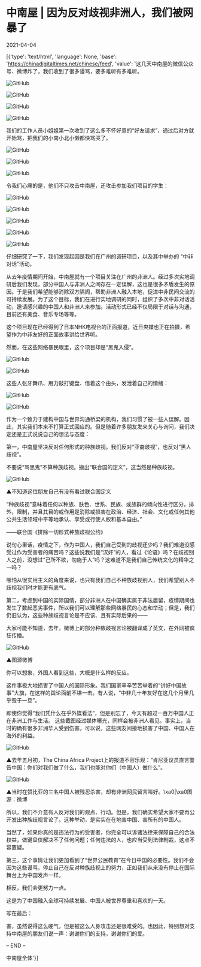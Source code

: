 # 中南屋 | 因为反对歧视非洲人，我们被网暴了

2021-04-04

[{'type': 'text/html', 'language': None, 'base': 'https://chinadigitaltimes.net/chinese/feed', 'value': '这几天中南屋的微信公众号、微博炸了，我们收到了很多谩骂，要多难听有多难听。

![GitHub](https://chinadigitaltimes.net/chinese/files/2021/04/post-664442-6069e92b89d2d.png)

![GitHub](https://chinadigitaltimes.net/chinese/files/2021/04/post-664442-6069e92db4362.png)

![GitHub](https://chinadigitaltimes.net/chinese/files/2021/04/post-664442-6069e92f929a2.png)

![GitHub](https://chinadigitaltimes.net/chinese/files/2021/04/post-664442-6069e931c40db.png)

我们的工作人员小姐姐第一次收到了这么多不怀好意的“好友请求”，通过后对方就开始骂，把我们的小南小北小懒都快骂哭了。

![GitHub](https://chinadigitaltimes.net/chinese/files/2021/04/post-664442-6069e933a0316.)

![GitHub](https://chinadigitaltimes.net/chinese/files/2021/04/post-664442-6069e935d888b.)

![GitHub](https://chinadigitaltimes.net/chinese/files/2021/04/post-664442-6069e937694c2.)

令我们心痛的是，他们不只攻击中南屋，还攻击参加我们项目的学生：

![GitHub](https://chinadigitaltimes.net/chinese/files/2021/04/post-664442-6069e938ed2ab.)

![GitHub](https://chinadigitaltimes.net/chinese/files/2021/04/post-664442-6069e93a7c72e.)

![GitHub](https://chinadigitaltimes.net/chinese/files/2021/04/post-664442-6069e93c0caba.)

![GitHub](https://chinadigitaltimes.net/chinese/files/2021/04/post-664442-6069e93d90649.)

![GitHub](https://chinadigitaltimes.net/chinese/files/2021/04/post-664442-6069e93f51f46.)

仔细研究了一下，我们发现起因是我们在广州的调研项目，以及其中举办的 “中非对话”活动。

从去年疫情期间开始，中南屋就有一个项目关注在广州的非洲人。经过多次实地调研后我们发现，部分中国人与非洲人之间存在一定误解，这也是很多矛盾发生的原因。于是我们希望能够消除双方隔阂，帮助非洲人融入本地，促进中非民间交流的可持续发展。为了这个目标，我们在进行实地调研的同时，组织了多次中非对话活动，邀请感兴趣的中国人和非洲人来参加。活动形式已经不仅局限于对话与沟通，目前还有美食、音乐专场等等。

这个项目现在已经得到了日本NHK电视台的正面报道，近日央媒也正在拍摄，希望作为中非友好的正面故事讲给世界听。

然而，在这些网络暴民眼里，这个项目却是“黑鬼入侵”。

![GitHub](https://chinadigitaltimes.net/chinese/files/2021/04/post-664442-6069e94374d3e.png)

![GitHub](https://chinadigitaltimes.net/chinese/files/2021/04/post-664442-6069e94722904.png)

这些人张牙舞爪、用力敲打键盘、借着这个由头，发泄着自己的情绪：

![GitHub](https://chinadigitaltimes.net/chinese/files/2021/04/post-664442-6069e94a5a11c.png)

![GitHub](https://chinadigitaltimes.net/chinese/files/2021/04/post-664442-6069e94d3cfd7.png)

作为一个致力于建构中国与世界沟通桥梁的机构，我们习惯了被一些人误解。因此，其实我们本来不打算正式回应的。但是随着许多朋友发来关心与询问，我们决定还是正式说说自己的想法与态度：

第一，中南屋坚决反对任何形式的种族歧视。我们反对“亚裔歧视”，也反对“黑人歧视”。

不要说“骂黑鬼”不算种族歧视。搬出“联合国的定义”，这当然是种族歧视。

![GitHub](https://chinadigitaltimes.net/chinese/files/2021/04/post-664442-6069e94f6b4b4.png)

▲不知道这位朋友自己有没有看过联合国定义



“种族歧视”意味着任何以种族、肤色、世系、民族、或族群的倾向性进行区分，排外，限制，并且其目的或作用是消除或损害在政治、经济、社会、文化或任何其他公共生活领域中平等地承认、享受或行使人权和基本自由。”

——联合国《排除一切形式种族歧视公约》



说句心里话，疫情之下，作为中国人，我们自己受到的歧视还少吗？我们难道没感受过作为受害者的痛苦吗？这些说我们是“汉奸”的人，看过《论语》吗？在歧视别人之前，没想过“己所不欲，勿施于人”吗？这难道不是我们自己传统文化的精华之一吗？

哪怕从很实用主义的角度来说，也只有我们自己不种族歧视别人，我们希望别人不歧视我们时才能更有底气。

第二，考虑到中国的实际国情，部分非洲人在中国确实属于非法居留，疫情期间也发生了数起恶劣事件，所以我们可以理解那些网络暴民的心态和举动；但是，我们仍旧认为，这些种族歧视言论是不应该、且有实际后果的——

大家可能不知道，去年，微博上的部分种族歧视言论被翻译成了英文，在外网被疯狂传播。

![GitHub](https://chinadigitaltimes.net/chinese/files/2021/04/post-664442-6069e9530a48f.png)

▲图源微博

你可以想象，外国人看到这些，大概是什么样的反应。

这件事极大地损害了中国人的国际形象。我们国家辛辛苦苦举着的“讲好中国故事”大旗，在这样的舆论面前不堪一击。有人说，“中非几十年友好在这几个月里几乎毁于一旦”。

即使你觉得“我们凭什么在乎外媒看法”，但是别忘了，今天有超过一百万中国人正在非洲工作与生活。 这些截图经过媒体曝光，同样会被非洲人看见。事实上，当时的确有很多非洲华人受到伤害。可以说，这些网友间接地损害了中国、中国人在海外的利益。

![GitHub](https://chinadigitaltimes.net/chinese/files/2021/04/post-664442-6069e95571a39.)

▲去年五月初，The China Africa Project上的报道不容乐观：“肯尼亚议员直言警告中国：你们对我们做了什么，我们也能对你们（中国人）做什么”。

![GitHub](https://chinadigitaltimes.net/chinese/files/2021/04/post-664442-6069e957d6582.)

▲当时在赞比亚的三名中国人被残忍杀害，却有非洲网民留言叫好。\xa0|\xa0图源：微博

所以，我们不介意有人反对我们的观点、行动。但是，我们确实希望大家不要再公开发出种族歧视言论了。这种举动，是实实在在地害中国、害所有的中国人。

当然了，如果你真的是违法行为的受害者，你完全可以诉诸法律来保障自己的合法权益，做键盘侠解决不了任何问题；任何违法的人，也应当受到法律制裁，这点不容置疑。

第三，这个事情让我们更加看到了“世界公民教育”在今日中国的必要性。我们不会因为这些谩骂，停止自己在反对种族歧视上的努力，正如我们从来没有停止在国际舞台上为中国发声一样。

相反，我们会更努力一点。

这是为了中国融入全球可持续发展、中国人被世界尊重和喜欢的一天。

写在最后：

害，虽然说得这么硬气，但是被这么人身攻击还是很难受的。也因此，特别想对支持中南屋的朋友们说一声：谢谢你们的支持，谢谢你们的爱。

&#8211; END &#8211;

中南屋全体'}]